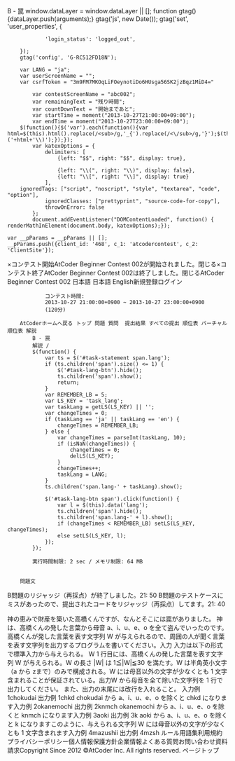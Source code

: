 B - 罠
		window.dataLayer = window.dataLayer || [];
		function gtag(){dataLayer.push(arguments);}
		gtag('js', new Date());
		gtag('set', 'user_properties', {
			
				'login_status': 'logged_out',
			
		});
		gtag('config', 'G-RC512FD18N');
	
		var LANG = "ja";
		var userScreenName = "";
		var csrfToken = "3m9FM7MKOqLiFOeynotiDo6HUsga56SK2jzBqz1MiD4="
	
			var contestScreenName = "abc002";
			var remainingText = "残り時間";
			var countDownText = "開始まであと";
			var startTime = moment("2013-10-27T21:00:00+09:00");
			var endTime = moment("2013-10-27T23:00:00+09:00");
		$(function(){$('var').each(function(){var html=$(this).html().replace(/<sub>/g,'_{').replace(/<\/sub>/g,'}');$(this).html('\\('+html+'\\)');});});
			var katexOptions = {
				delimiters: [
					{left: "$$", right: "$$", display: true},
					
					{left: "\\(", right: "\\)", display: false},
					{left: "\\[", right: "\\]", display: true}
				],
      	ignoredTags: ["script", "noscript", "style", "textarea", "code", "option"],
				ignoredClasses: ["prettyprint", "source-code-for-copy"],
				throwOnError: false
			};
			document.addEventListener("DOMContentLoaded", function() { renderMathInElement(document.body, katexOptions);});
		
	var __pParams = __pParams || [];
	__pParams.push({client_id: '468', c_1: 'atcodercontest', c_2: 'ClientSite'});
×コンテスト開始AtCoder Beginner Contest 002が開始されました。閉じる×コンテスト終了AtCoder Beginner Contest 002は終了しました。閉じるAtCoder Beginner Contest 002 日本語  日本語 English新規登録ログイン
			
				コンテスト時間:
				2013-10-27 21:00:00+0900 ~ 2013-10-27 23:00:00+0900 
				(120分)
			
		AtCoderホームへ戻る トップ 問題 質問  提出結果 すべての提出 順位表 バーチャル順位表 解説
			B - 罠
			解説 / 
			$(function() {
				var ts = $('#task-statement span.lang');
				if (ts.children('span').size() <= 1) {
					$('#task-lang-btn').hide();
					ts.children('span').show();
					return;
				}
				var REMEMBER_LB = 5;
				var LS_KEY = 'task_lang';
				var taskLang = getLS(LS_KEY) || '';
				var changeTimes = 0;
				if (taskLang == 'ja' || taskLang == 'en') {
					changeTimes = REMEMBER_LB;
				} else {
					var changeTimes = parseInt(taskLang, 10);
					if (isNaN(changeTimes)) {
						changeTimes = 0;
						delLS(LS_KEY);
					}
					changeTimes++;
					taskLang = LANG;
				}
				ts.children('span.lang-' + taskLang).show();

				$('#task-lang-btn span').click(function() {
					var l = $(this).data('lang');
					ts.children('span').hide();
					ts.children('span.lang-' + l).show();
					if (changeTimes < REMEMBER_LB) setLS(LS_KEY, changeTimes);
					else setLS(LS_KEY, l);
				});
			});
		
			実行時間制限: 2 sec / メモリ制限: 64 MB
			
			
		問題文
B問題のリジャッジ（再採点）が終了しました。21: 50
B問題のテストケースにミスがあったので、提出されたコードをリジャッジ（再採点）してます。21: 40

神の恵みで財産を築いた高橋くんですが、なんとそこには罠がありました。
神は、高橋くんの発した言葉から母音 a、i、u、e、o を全て盗んでいったのです。
高橋くんが発した言葉を表す文字列 W が与えられるので、周囲の人が聞く言葉を表す文字列を出力するプログラムを書いてください。入力
入力は以下の形式で標準入力から与えられる。
W
1 行目には、高橋くんの発した言葉を表す文字列 W が与えられる。W の長さ |W| は 1≦|W|≦30 を満たす。W は半角英小文字（a から zまで）のみで構成される。W には母音以外の文字が少なくとも 1 文字含まれることが保証されている。出力W から母音を全て除いた文字列を 1 行で出力してください。
また、出力の末尾には改行を入れること。
入力例 1chokudai
出力例 1chkd
chokudai から a、i、u、e、o を除くと chkd になります入力例 2okanemochi
出力例 2knmch
okanemochi から a、i、u、e、o を除くと knmch になります入力例 3aoki
出力例 3k
aoki から a、i、u、e、o を除くと k になりますこのように、与えられる文字列 W には母音以外の文字が少なくとも 1 文字含まれます入力例 4mazushii
出力例 4mzsh
ルール用語集利用規約プライバシーポリシー個人情報保護方針企業情報よくある質問お問い合わせ資料請求Copyright Since 2012 ©AtCoder Inc. All rights reserved. ページトップ